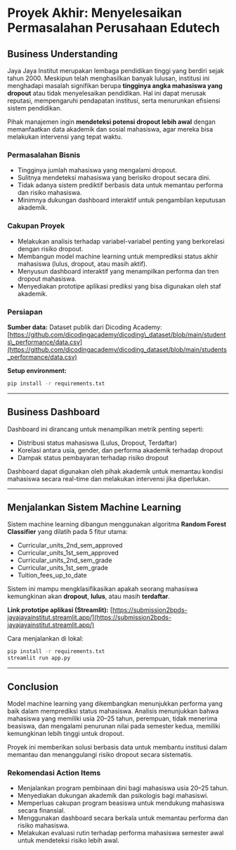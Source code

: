 # Proyek Akhir: Menyelesaikan Permasalahan Perusahaan Edutech

## Business Understanding

Jaya Jaya Institut merupakan lembaga pendidikan tinggi yang berdiri sejak tahun 2000. Meskipun telah menghasilkan banyak lulusan, institusi ini menghadapi masalah signifikan berupa **tingginya angka mahasiswa yang dropout** atau tidak menyelesaikan pendidikan. Hal ini dapat merusak reputasi, mempengaruhi pendapatan institusi, serta menurunkan efisiensi sistem pendidikan.

Pihak manajemen ingin **mendeteksi potensi dropout lebih awal** dengan memanfaatkan data akademik dan sosial mahasiswa, agar mereka bisa melakukan intervensi yang tepat waktu.

### Permasalahan Bisnis

* Tingginya jumlah mahasiswa yang mengalami dropout.
* Sulitnya mendeteksi mahasiswa yang berisiko dropout secara dini.
* Tidak adanya sistem prediktif berbasis data untuk memantau performa dan risiko mahasiswa.
* Minimnya dukungan dashboard interaktif untuk pengambilan keputusan akademik.

### Cakupan Proyek

* Melakukan analisis terhadap variabel-variabel penting yang berkorelasi dengan risiko dropout.
* Membangun model machine learning untuk memprediksi status akhir mahasiswa (lulus, dropout, atau masih aktif).
* Menyusun dashboard interaktif yang menampilkan performa dan tren dropout mahasiswa.
* Menyediakan prototipe aplikasi prediksi yang bisa digunakan oleh staf akademik.

### Persiapan

**Sumber data:**
Dataset publik dari Dicoding Academy:
[https://github.com/dicodingacademy/dicoding\_dataset/blob/main/students\_performance/data.csv](https://github.com/dicodingacademy/dicoding_dataset/blob/main/students_performance/data.csv)

**Setup environment:**

```bash
pip install -r requirements.txt
```

---

## Business Dashboard

Dashboard ini dirancang untuk menampilkan metrik penting seperti:

* Distribusi status mahasiswa (Lulus, Dropout, Terdaftar)
* Korelasi antara usia, gender, dan performa akademik terhadap dropout
* Dampak status pembayaran terhadap risiko dropout

Dashboard dapat digunakan oleh pihak akademik untuk memantau kondisi mahasiswa secara real-time dan melakukan intervensi jika diperlukan.

---

## Menjalankan Sistem Machine Learning

Sistem machine learning dibangun menggunakan algoritma **Random Forest Classifier** yang dilatih pada 5 fitur utama:

* Curricular\_units\_2nd\_sem\_approved
* Curricular\_units\_1st\_sem\_approved
* Curricular\_units\_2nd\_sem\_grade
* Curricular\_units\_1st\_sem\_grade
* Tuition\_fees\_up\_to\_date

Sistem ini mampu mengklasifikasikan apakah seorang mahasiswa kemungkinan akan **dropout**, **lulus**, atau masih **terdaftar**.

**Link prototipe aplikasi (Streamlit):**
[https://submission2bpds-jayajayainstitut.streamlit.app/](https://submission2bpds-jayajayainstitut.streamlit.app/)

Cara menjalankan di lokal:

```bash
pip install -r requirements.txt
streamlit run app.py
```

---

## Conclusion

Model machine learning yang dikembangkan menunjukkan performa yang baik dalam memprediksi status mahasiswa. Analisis menunjukkan bahwa mahasiswa yang memiliki usia 20–25 tahun, perempuan, tidak menerima beasiswa, dan mengalami penurunan nilai pada semester kedua, memiliki kemungkinan lebih tinggi untuk dropout.

Proyek ini memberikan solusi berbasis data untuk membantu institusi dalam memantau dan menanggulangi risiko dropout secara sistematis.

### Rekomendasi Action Items

* Menjalankan program pembinaan dini bagi mahasiswa usia 20–25 tahun.
* Menyediakan dukungan akademik dan psikologis bagi mahasiswi.
* Memperluas cakupan program beasiswa untuk mendukung mahasiswa secara finansial.
* Menggunakan dashboard secara berkala untuk memantau performa dan risiko mahasiswa.
* Melakukan evaluasi rutin terhadap performa mahasiswa semester awal untuk mendeteksi risiko lebih awal.
